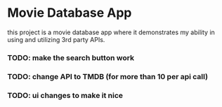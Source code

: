 # Movie Database App

this project is a movie database app where it demonstrates my ability in using and utilizing 3rd party APIs.



### TODO: make the search button work
### TODO: change API to TMDB (for more than 10 per api call)
### TODO: ui changes to make it nice

